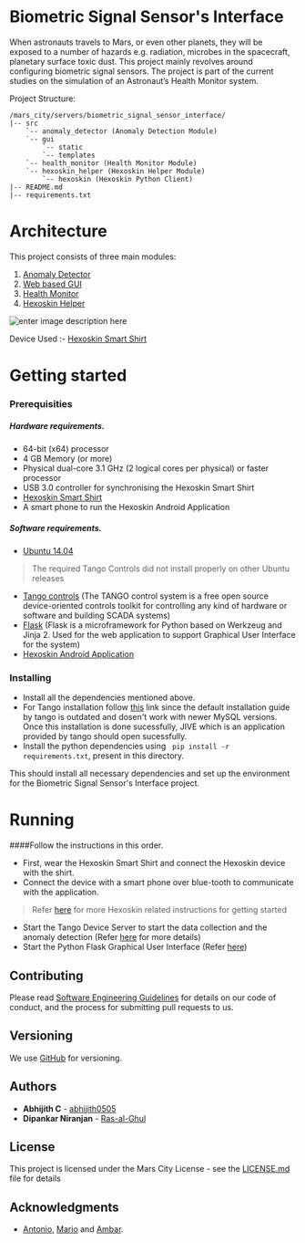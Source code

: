 # Biometric Signal Sensor's Interface

When astronauts travels to Mars, or even other planets, they will be exposed to a number of hazards e.g. radiation, microbes in the spacecraft, planetary surface toxic dust. This project mainly revolves around configuring biometric signal sensors. 
The project is part of the current studies on the simulation of an Astronaut’s Health Monitor system.

Project Structure:

```
/mars_city/servers/biometric_signal_sensor_interface/
|-- src
    `-- anomaly_detector (Anomaly Detection Module)
    `-- gui
    	`-- static
    	`-- templates
    `-- health_monitor (Health Monitor Module)
    `-- hexoskin_helper (Hexoskin Helper Module)
        `-- hexoskin (Hexoskin Python Client)
|-- README.md
|-- requirements.txt

```
# Architecture
This project consists of three main modules:

 1. [Anomaly Detector](src/anomaly_detector)
 2. [Web based GUI](src/gui)
 3. [Health Monitor](src/health_monitor)
 4. [Hexoskin Helper](src/hexoskin_helper)

![enter image description here](https://2.bp.blogspot.com/-w0CxZHRuCVo/WUv5OKuWPcI/AAAAAAAADuA/hnY49h5qEN0o1llIUO1cqiH3XcOecSG0wCLcBGAs/s1600/gsoc.jpg)

Device Used :- [Hexoskin Smart Shirt](http://hexoskin.com/)

# Getting started

### Prerequisities

##### Hardware requirements.

- 64-bit (x64) processor
- 4 GB Memory (or more)
- Physical dual-core 3.1 GHz (2 logical cores per physical) or faster processor
- USB 3.0 controller for synchronising the Hexoskin Smart Shirt
- [Hexoskin Smart Shirt](http://hexoskin.com/)
- A smart phone to run the Hexoskin Android Application 

##### Software requirements.

- [Ubuntu 14.04](http://releases.ubuntu.com/14.04/)
> The required Tango Controls did not install properly on other Ubuntu releases

- [Tango controls](http://www.tango-controls.org/downloads/binary/) (The TANGO control system is a free open source device-oriented controls toolkit for controlling any kind of hardware or software and building SCADA systems)
- [Flask](http://flask.pocoo.org/) (Flask is a microframework for Python based on Werkzeug and Jinja 2. Used for the web application to support Graphical User Interface for the system)
- [Hexoskin Android Application](https://play.google.com/store/apps/details?id=com.hexoskin.hexoskin&hl=en)



### Installing

- Install all the dependencies mentioned above.
- For Tango installation follow [this](http://marscity.readthedocs.io/en/latest/doc/setup.html) link since the default installation guide by tango is outdated and dosen't work with newer MySQL versions.
Once this installation is done sucessfully, JIVE which is an application provided by tango should open sucessfully.
- Install the python dependencies using ``` pip install -r requirements.txt```, present in this directory.

This should install all necessary dependencies and set up the environment for the Biometric Signal Sensor's Interface project.

# Running
####Follow the instructions in this order.

 - First, wear the Hexoskin Smart Shirt and connect the Hexoskin device with the shirt.
 - Connect the device with a smart phone over blue-tooth to communicate with the application.
> Refer [here](https://www.hexoskin.com/pages/start) for more Hexoskin related instructions for getting started  

 - Start the Tango Device Server to start the data collection and the anomaly detection (Refer [here](https://github.com/mars-planet/mars_city/blob/master/servers/biometric_signal_sensor_interface/src/health_monitor/README.md) for more details)
 - Start the Python Flask Graphical User Interface (Refer [here](https://github.com/mars-planet/mars_city/blob/master/servers/biometric_signal_sensor_interface/src/gui/README.md))

## Contributing

Please read [Software Engineering Guidelines](http://eras.readthedocs.io/en/latest/doc/guidelines.html) for details on our code of conduct, and the process for submitting pull requests to us.

## Versioning

We use [GitHub](http://github.com/) for versioning.

## Authors

* **Abhijith C** - [abhijith0505](https://github.com/abhijith0505)
* **Dipankar Niranjan** - [Ras-al-Ghul](https://github.com/Ras-al-Ghul)


## License

This project is licensed under the Mars City License - see the [LICENSE.md](https://github.com/mars-planet/mars_city/blob/master/LICENSE) file for details

## Acknowledgments

* [Antonio](https://github.com/aldebran), [Mario](https://github.com/mtambos) and [Ambar](https://github.com/coder006).
